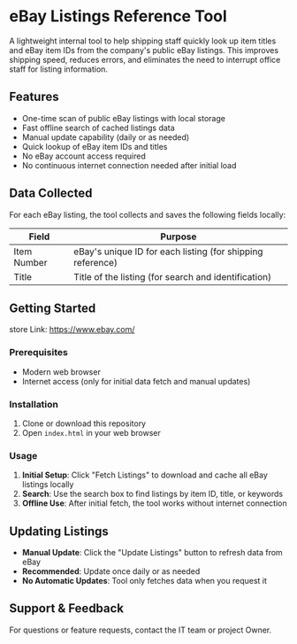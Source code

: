 # eBay Listings Reference Tool

A lightweight internal tool to help shipping staff quickly look up item titles and eBay item IDs from the company's public eBay listings. This improves shipping speed, reduces errors, and eliminates the need to interrupt office staff for listing information.

## Features
- One-time scan of public eBay listings with local storage
- Fast offline search of cached listings data
- Manual update capability (daily or as needed)
- Quick lookup of eBay item IDs and titles
- No eBay account access required
- No continuous internet connection needed after initial load

## Data Collected
For each eBay listing, the tool collects and saves the following fields locally:

| Field           | Purpose                                                      |
|-----------------|--------------------------------------------------------------|
| Item Number     | eBay's unique ID for each listing (for shipping reference)  |
| Title           | Title of the listing (for search and identification)        |


## Getting Started
store Link:
https://www.ebay.com/

### Prerequisites
- Modern web browser
- Internet access (only for initial data fetch and manual updates)

### Installation
1. Clone or download this repository
2. Open `index.html` in your web browser

### Usage
1. **Initial Setup**: Click "Fetch Listings" to download and cache all eBay listings locally
2. **Search**: Use the search box to find listings by item ID, title, or keywords
3. **Offline Use**: After initial fetch, the tool works without internet connection

## Updating Listings
- **Manual Update**: Click the "Update Listings" button to refresh data from eBay
- **Recommended**: Update once daily or as needed
- **No Automatic Updates**: Tool only fetches data when you request it

## Support & Feedback
For questions or feature requests, contact the IT team or project Owner.
